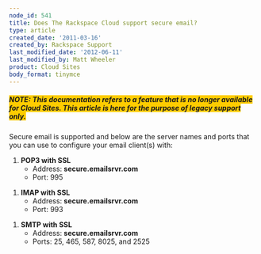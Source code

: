 ```yaml
---
node_id: 541
title: Does The Rackspace Cloud support secure email?
type: article
created_date: '2011-03-16'
created_by: Rackspace Support
last_modified_date: '2012-06-11'
last_modified_by: Matt Wheeler
product: Cloud Sites
body_format: tinymce
---
```


##### <span style="background-color: #ffcc00;">NOTE: *This documentation refers to a feature that is no longer available for Cloud Sites.  This article is here for the purpose of legacy support only.*</span>



Secure email is supported and below are the server names and ports that
you can use to configure your email client(s) with:

1.  **POP3 with SSL**
    -   Address: **secure.emailsrvr.com**
    -   Port: 995

<!-- -->

1.  **IMAP with SSL**
    -   Address: **secure.emailsrvr.com**
    -   Port: 993

<!-- -->

1.  **SMTP with SSL**
    -   Address: **secure.emailsrvr.com**
    -   Ports: 25, 465, 587, 8025, and 2525




